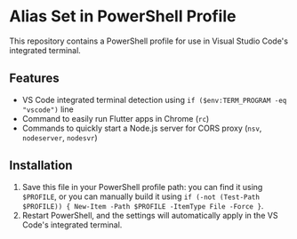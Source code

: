 # Alias Set in PowerShell Profile

This repository contains a PowerShell profile for use in Visual Studio Code's integrated terminal.

## Features

- VS Code integrated terminal detection using `if ($env:TERM_PROGRAM -eq "vscode")` line
- Command to easily run Flutter apps in Chrome (`rc`)
- Commands to quickly start a Node.js server for CORS proxy (`nsv`, `nodeserver`, `nodesvr`)

## Installation

1. Save this file in your PowerShell profile path: you can find it using `$PROFILE`, or you can manually build it using `if (-not (Test-Path $PROFILE)) { New-Item -Path $PROFILE -ItemType File -Force }`.
2. Restart PowerShell, and the settings will automatically apply in the VS Code's integrated terminal.
